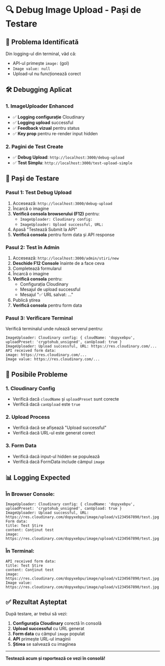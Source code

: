 # 🔍 Debug Image Upload - Pași de Testare

## 🎯 Problema Identificată
Din logging-ul din terminal, văd că:
- API-ul primește `image:` (gol)
- `Image value: null`
- Upload-ul nu funcționează corect

## 🛠️ Debugging Aplicat

### **1. ImageUploader Enhanced**
- ✅ **Logging configurație** Cloudinary
- ✅ **Logging upload** successful
- ✅ **Feedback vizual** pentru status
- ✅ **Key prop** pentru re-render input hidden

### **2. Pagini de Test Create**
- ✅ **Debug Upload**: `http://localhost:3000/debug-upload`
- ✅ **Test Simplu**: `http://localhost:3000/test-upload-simple`

## 🧪 Pași de Testare

### **Pasul 1: Test Debug Upload**
1. Accesează: `http://localhost:3000/debug-upload`
2. Încarcă o imagine
3. **Verifică consola browserului (F12)** pentru:
   - `ImageUploader: Cloudinary config:`
   - `ImageUploader: Upload successful, URL:`
4. Apasă "Testează Submit la API"
5. **Verifică consola** pentru form data și API response

### **Pasul 2: Test în Admin**
1. Accesează: `http://localhost:3000/admin/stiri/new`
2. **Deschide F12 Console** înainte de a face ceva
3. Completează formularul
4. Încarcă o imagine
5. **Verifică consola** pentru:
   - Configurația Cloudinary
   - Mesajul de upload successful
   - Mesajul "✅ URL salvat: ..."
6. Publică știrea
7. **Verifică consola** pentru form data

### **Pasul 3: Verificare Terminal**
Verifică terminalul unde rulează serverul pentru:
```
ImageUploader: Cloudinary config: { cloudName: 'dopyxebpu', uploadPreset: 'cryptohub_unsigned', canUpload: true }
ImageUploader: Upload successful, URL: https://res.cloudinary.com/...
API received form data:
image: https://res.cloudinary.com/...
Image value: https://res.cloudinary.com/...
```

## 🔧 Posibile Probleme

### **1. Cloudinary Config**
- Verifică dacă `cloudName` și `uploadPreset` sunt corecte
- Verifică dacă `canUpload` este `true`

### **2. Upload Process**
- Verifică dacă se afișează "Upload successful"
- Verifică dacă URL-ul este generat corect

### **3. Form Data**
- Verifică dacă input-ul hidden se populează
- Verifică dacă FormData include câmpul `image`

## 📊 Logging Expected

### **În Browser Console:**
```
ImageUploader: Cloudinary config: { cloudName: 'dopyxebpu', uploadPreset: 'cryptohub_unsigned', canUpload: true }
ImageUploader: Upload successful, URL: https://res.cloudinary.com/dopyxebpu/image/upload/v1234567890/test.jpg
Form data:
title: Test Știre
content: Conținut test
image: https://res.cloudinary.com/dopyxebpu/image/upload/v1234567890/test.jpg
```

### **În Terminal:**
```
API received form data:
title: Test Știre
content: Conținut test
image: https://res.cloudinary.com/dopyxebpu/image/upload/v1234567890/test.jpg
Image value: https://res.cloudinary.com/dopyxebpu/image/upload/v1234567890/test.jpg
```

## ✅ Rezultat Așteptat

După testare, ar trebui să vezi:
1. **Configurația Cloudinary** corectă în consolă
2. **Upload successful** cu URL generat
3. **Form data** cu câmpul `image` populat
4. **API** primește URL-ul imaginii
5. **Știrea** se salvează cu imaginea

---

**Testează acum și raportează ce vezi în consolă!**
